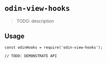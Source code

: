 # `odin-view-hooks`

> TODO: description

## Usage

```
const odinHooks = require('odin-view-hooks');

// TODO: DEMONSTRATE API
```
